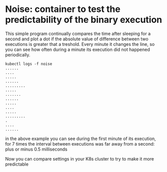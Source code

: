 # Noise: container to test the predictability of the binary execution

This simple program continually compares the time after sleeping for a second and plot a dot if the absolute value of difference between two executions is greater that a treshold.
Every minute it changes the line, so you can see how often during a minute its execution did not happened periodically.


```
kubectl logs -f noise
......
....
.....
......
.........
.....
.......
......
.....
....
.....
.........
.
....
......

``` 

in the above example you can see during the first minute of its execution, for 7 times the interval between executions was far away from a second: plus or minus 0.5 milliseconds

Now you can compare settings in your K8s cluster to try to make it more predictable 

